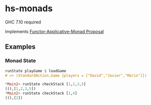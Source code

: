 # hs-monads

GHC 7.10 required

Implements [Functor-Applicative-Monad Proposal](https://wiki.haskell.org/Functor-Applicative-Monad_Proposal)

## Examples

### Monad State

```haskell
runState playGame $ loadGame
# => (StandardAction,Game {players = ["David","Javier","Mario"]})

*Main2> runState checkStack [1,2,3,5]
((),[1,2,3,5])
*Main2> runState checkStack [1,4]
((),[2])
```
